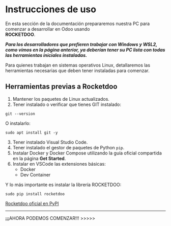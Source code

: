 # Instrucciones de uso

En esta sección de la documentación prepararemos nuestra PC para comenzar a desarrollar en Odoo usando  
**ROCKETDOO**.

***Para los desarrolladores que prefieren trabajar con Windows y WSL2, como vimos en la página anterior, ya deberían tener su PC lista con todas las herramientas iniciales instaladas.***

Para quienes trabajan en sistemas operativos Linux, detallaremos las herramientas necesarias que deben tener instaladas para comenzar.

## Herramientas previas a Rocketdoo

1. Mantener los paquetes de Linux actualizados.
2. Tener instalado o verificar que tienes GIT instalado:

~~~
git --version
~~~

O instalarlo:

~~~
sudo apt install git -y
~~~

3. Tener instalado Visual Studio Code.  
4. Tener instalado el gestor de paquetes de Python `pip`.  
5. Instalar Docker y Docker Compose utilizando la guía oficial compartida en la página **Get Started**.  
6. Instalar en VSCode las extensiones básicas:
    - Docker
    - Dev Container

Y lo más importante es instalar la librería ROCKETDOO:

~~~
sudo pip install rocketdoo
~~~

[Rocketdoo oficial en PyPI](https://pypi.org/project/rocketdoo/)

---

¡¡¡AHORA PODEMOS COMENZAR!!! >>>>>
